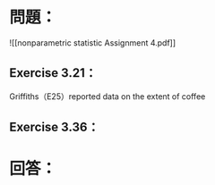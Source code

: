 # 問題：
![[nonparametric statistic Assignment 4.pdf]]
## Exercise 3.21：
Griffiths（E25）reported data on the extent of coffee
## Exercise 3.36：
# 回答：